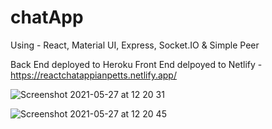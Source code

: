 # chatApp
Using - React, Material UI, Express, Socket.IO &amp; Simple Peer

Back End deployed to Heroku
Front End delpoyed to Netlify - https://reactchatappianpetts.netlify.app/

![Screenshot 2021-05-27 at 12 20 31](https://user-images.githubusercontent.com/66824231/119817580-0fb1d400-bee6-11eb-9b0f-92b51cce0a91.jpg)


![Screenshot 2021-05-27 at 12 20 45](https://user-images.githubusercontent.com/66824231/119817631-1f311d00-bee6-11eb-8572-4b1d570cbd3f.jpg)
